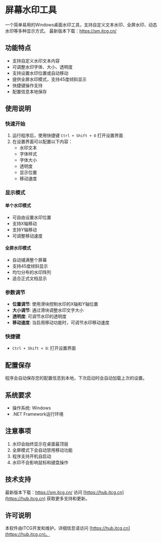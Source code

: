# 屏幕水印工具

一个简单易用的Windows桌面水印工具，支持自定义文本水印、全屏水印、动态水印等多种显示方式。
最新版本下载：https://sm.itcg.cn/
## 功能特点

- 支持自定义水印文本内容
- 可调整水印字体、大小、透明度
- 支持设置水印位置或自动移动
- 提供全屏水印模式，支持45度倾斜显示
- 快捷键操作支持
- 配置信息本地保存

## 使用说明

### 快速开始

1. 运行程序后，使用快捷键 `Ctrl + Shift + O` 打开设置界面
2. 在设置界面可以配置以下内容：
   - 水印文本
   - 字体样式
   - 字体大小
   - 透明度
   - 显示位置
   - 移动速度

### 显示模式

#### 单个水印模式
- 可自由设置水印位置
- 支持X轴移动
- 支持Y轴移动
- 可调整移动速度

#### 全屏水印模式
- 自动铺满整个屏幕
- 支持45度倾斜显示
- 均匀分布的水印阵列
- 适合正式文档显示

### 参数调节

- **位置调节**: 使用滑块控制水印的X轴和Y轴位置
- **大小调节**: 通过滑块调整水印文字大小
- **透明度**: 可调节水印的透明度
- **移动速度**: 当启用移动功能时，可调节水印移动速度

### 快捷键

- `Ctrl + Shift + O`: 打开设置界面

## 配置保存

程序会自动保存您的配置信息到本地，下次启动时会自动加载上次的设置。

## 系统要求

- 操作系统: Windows
- .NET Framework运行环境

## 注意事项

1. 水印会始终显示在桌面最顶层
2. 全屏模式下会自动禁用移动功能
3. 程序支持开机自启动
4. 水印不会影响鼠标和键盘操作

## 技术支持
最新版本下载：https://sm.itcg.cn/
访问 [https://hub.itcg.cn](https://hub.itcg.cn) 获取更多支持和更新。

## 许可说明

本软件由ITCG开发和维护。详细信息请访问 [https://hub.itcg.cn](https://hub.itcg.cn)。
